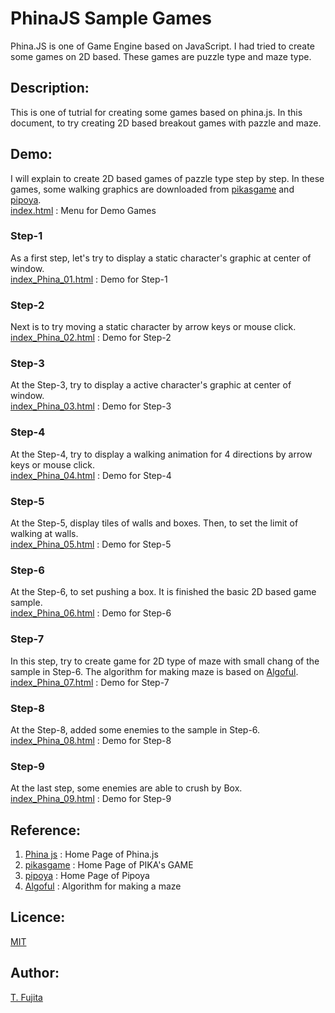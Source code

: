 # PhinaJS Sample Games
Phina.JS is one of Game Engine based on JavaScript. I had tried to create some games on 2D based. These games are puzzle type and maze type.
## Description:
This is one of tutrial for creating some games based on phina.js. In this document, to try creating 2D based breakout games with pazzle and maze. 
## Demo:
I will explain to create 2D based games of pazzle type step by step. In these games, some walking graphics are downloaded from  [pikasgame](https://dorapika.wixsite.com/pikasgame) and [pipoya](http://blog.pipoya.net/).  
[index.html](https://to-fujita.github.io/PhinaJS_Sample_Games/index.html) : Menu for Demo Games
### Step-1
As a first step, let's try to display a static character's graphic at center of window.  
[index_Phina_01.html](https://github.com/To-Fujita/PhinaJS_Sample_Games/blob/master/index_Phina_01.html) : Demo for Step-1
### Step-2
Next is to try moving a static character by arrow keys or mouse click.  
[index_Phina_02.html](https://github.com/To-Fujita/PhinaJS_Sample_Games/blob/master/index_Phina_02.html) : Demo for Step-2
### Step-3
At the Step-3, try to display a active character's graphic at center of window.  
[index_Phina_03.html](https://github.com/To-Fujita/PhinaJS_Sample_Games/blob/master/index_Phina_03.html) : Demo for Step-3
### Step-4
At the Step-4, try to display a walking animation for 4 directions by arrow keys or mouse click.  
[index_Phina_04.html](https://github.com/To-Fujita/PhinaJS_Sample_Games/blob/master/index_Phina_04.html) : Demo for Step-4
### Step-5
At the Step-5, display tiles of walls and boxes. Then, to set the limit of walking at walls.  
[index_Phina_05.html](https://github.com/To-Fujita/PhinaJS_Sample_Games/blob/master/index_Phina_05.html) : Demo for Step-5
### Step-6
At the Step-6, to set pushing a box. It is finished the basic 2D based game sample.  
[index_Phina_06.html](https://github.com/To-Fujita/PhinaJS_Sample_Games/blob/master/index_Phina_06.html) : Demo for Step-6
### Step-7
In this step, try to create game for 2D type of maze with small chang of the sample in Step-6. The algorithm for making maze is based on [Algoful](http://algoful.com/Archive/Algorithm/MazeDig).  
[index_Phina_07.html](https://github.com/To-Fujita/PhinaJS_Sample_Games/blob/master/index_Phina_07.html) : Demo for Step-7
### Step-8
At the Step-8, added some enemies to the sample in Step-6.  
[index_Phina_08.html](https://github.com/To-Fujita/PhinaJS_Sample_Games/blob/master/index_Phina_08.html) : Demo for Step-8
### Step-9
At the last step, some enemies are able to crush by Box.  
[index_Phina_09.html](https://github.com/To-Fujita/PhinaJS_Sample_Games/blob/master/index_Phina_09.html) : Demo for Step-9
## Reference:
1. [Phina js](https://phinajs.com/) : Home Page of Phina.js  
2. [pikasgame](https://dorapika.wixsite.com/pikasgame) : Home Page of PIKA's GAME  
3. [pipoya](http://blog.pipoya.net/) : Home Page of Pipoya  
4. [Algoful](http://algoful.com/Archive/Algorithm/MazeDig) : Algorithm for making a maze  
## Licence:
[MIT](https://github.com/tcnksm/tool/blob/master/LICENCE)
## Author:
[T. Fujita](https://github.com/T-Fujita)

